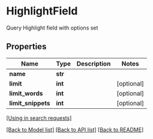 # HighlightField

Query Highlight field with options set
## Properties
Name | Type | Description | Notes
------------ | ------------- | ------------- | -------------
**name** | **str** |  | 
**limit** | **int** |  | [optional] 
**limit_words** | **int** |  | [optional] 
**limit_snippets** | **int** |  | [optional] 

[[Using in search requests]](SearchApi.md#HighlightField)

[[Back to Model list]](../README.md#documentation-for-models) [[Back to API list]](../README.md#documentation-for-api-endpoints) [[Back to README]](../README.md)



